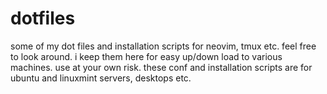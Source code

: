 # dotfiles
some of my dot files and installation scripts for neovim, tmux etc.
feel free to look around. i keep them here for easy up/down load to various machines.
use at your own risk.
these conf and installation scripts are for ubuntu and linuxmint servers, desktops etc.
